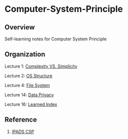 # Computer-System-Principle

## Overview

Self-learning notes for Computer System Principle

## Organization

Lecture 1: [Complexity VS. Simplicity](lec1/lec1.md)

Lecture 2: [OS Structure](lec2/lec2.md)

Lecture 4: [File System](lec4/lec4.md)

Lecture 14: [Data Privacy](lec14/lec14.md)

Lecture 16: [Learned Index](lec16/lec16.md)

## Reference

1. [IPADS CSP](https://ipads.se.sjtu.edu.cn/courses/csp/)